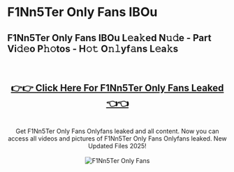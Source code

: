 # F1Nn5Ter Only Fans IBOu

<h2>F1Nn5Ter Only Fans IBOu  L𝚎a𝚔ed N𝚞𝚍e - Part Vi𝚍𝚎o P𝚑𝚘tos - H𝚘𝚝 O𝚗𝚕yf𝚊ns L𝚎a𝚔s</h2>
<br>
<div align="center">
<h2><a href="https://213.232.235.80/live/video.php?q=f1nn5ter-only-fans" rel="nofollow">👉👉 Click Here For F1Nn5Ter Only Fans Leaked 👈👈</a></h2>

<br>
Get F1Nn5Ter Only Fans Onlyfans leaked and all content. Now you can access all videos and pictures of F1Nn5Ter Only Fans Onlyfans leaked. New Updated Files 2025!
<br>
<br>
<a href="https://213.232.235.80/live/video.php?q=f1nn5ter-only-fans" rel="nofollow" data-target="animated-image.originalLink"><img src="https://i.imgur.com/dJHk4Zq.gif" alt="F1Nn5Ter Only Fans" style="max-width: 100%; display: inline-block;" data-target="animated-image.originalImage"></a>
</div>
<br>